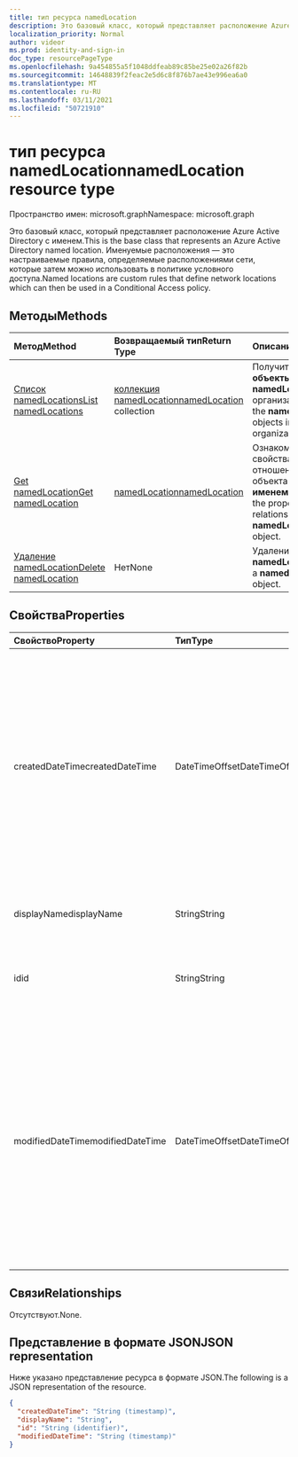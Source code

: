 ```yaml
---
title: тип ресурса namedLocation
description: Это базовый класс, который представляет расположение Azure Active Directory с именем. Именуемые расположения — это настраиваемые правила, определяемые расположениями сети, которые затем можно использовать в политике условного доступа.
localization_priority: Normal
author: videor
ms.prod: identity-and-sign-in
doc_type: resourcePageType
ms.openlocfilehash: 9a454855a5f1048ddfeab89c85be25e02a26f82b
ms.sourcegitcommit: 14648839f2feac2e5d6c8f876b7ae43e996ea6a0
ms.translationtype: MT
ms.contentlocale: ru-RU
ms.lasthandoff: 03/11/2021
ms.locfileid: "50721910"
---
```

# <a name="namedlocation-resource-type"></a><span data-ttu-id="0035b-104">тип ресурса namedLocation</span><span class="sxs-lookup"><span data-stu-id="0035b-104">namedLocation resource type</span></span>

<span data-ttu-id="0035b-105">Пространство имен: microsoft.graph</span><span class="sxs-lookup"><span data-stu-id="0035b-105">Namespace: microsoft.graph</span></span>

<span data-ttu-id="0035b-106">Это базовый класс, который представляет расположение Azure Active Directory с именем.</span><span class="sxs-lookup"><span data-stu-id="0035b-106">This is the base class that represents an Azure Active Directory named location.</span></span> <span data-ttu-id="0035b-107">Именуемые расположения — это настраиваемые правила, определяемые расположениями сети, которые затем можно использовать в политике условного доступа.</span><span class="sxs-lookup"><span data-stu-id="0035b-107">Named locations are custom rules that define network locations which can then be used in a Conditional Access policy.</span></span>

## <a name="methods"></a><span data-ttu-id="0035b-108">Методы</span><span class="sxs-lookup"><span data-stu-id="0035b-108">Methods</span></span>

| <span data-ttu-id="0035b-109">Метод</span><span class="sxs-lookup"><span data-stu-id="0035b-109">Method</span></span>       | <span data-ttu-id="0035b-110">Возвращаемый тип</span><span class="sxs-lookup"><span data-stu-id="0035b-110">Return Type</span></span> | <span data-ttu-id="0035b-111">Описание</span><span class="sxs-lookup"><span data-stu-id="0035b-111">Description</span></span> |
|:-------------|:------------|:------------|
| [<span data-ttu-id="0035b-112">Список namedLocations</span><span class="sxs-lookup"><span data-stu-id="0035b-112">List namedLocations</span></span>](../api/conditionalaccessroot-list-namedlocations.md) | <span data-ttu-id="0035b-113">[коллекция namedLocation](namedLocation.md)</span><span class="sxs-lookup"><span data-stu-id="0035b-113">[namedLocation](namedLocation.md) collection</span></span> | <span data-ttu-id="0035b-114">Получите все **объекты namedLocation** в организации.</span><span class="sxs-lookup"><span data-stu-id="0035b-114">Get all the **namedLocation** objects in the organization.</span></span> |
| [<span data-ttu-id="0035b-115">Get namedLocation</span><span class="sxs-lookup"><span data-stu-id="0035b-115">Get namedLocation</span></span>](../api/namedlocation-get.md) | [<span data-ttu-id="0035b-116">namedLocation</span><span class="sxs-lookup"><span data-stu-id="0035b-116">namedLocation</span></span>](namedlocation.md) | <span data-ttu-id="0035b-117">Ознакомьтесь с свойствами и отношениями объекта **с именемLocation.**</span><span class="sxs-lookup"><span data-stu-id="0035b-117">Read the properties and relationships of a **namedLocation** object.</span></span> |
| [<span data-ttu-id="0035b-118">Удаление namedLocation</span><span class="sxs-lookup"><span data-stu-id="0035b-118">Delete namedLocation</span></span>](../api/namedlocation-delete.md) | <span data-ttu-id="0035b-119">Нет</span><span class="sxs-lookup"><span data-stu-id="0035b-119">None</span></span> | <span data-ttu-id="0035b-120">Удаление **объекта namedLocation.**</span><span class="sxs-lookup"><span data-stu-id="0035b-120">Delete a **namedLocation** object.</span></span> |

## <a name="properties"></a><span data-ttu-id="0035b-121">Свойства</span><span class="sxs-lookup"><span data-stu-id="0035b-121">Properties</span></span>

| <span data-ttu-id="0035b-122">Свойство</span><span class="sxs-lookup"><span data-stu-id="0035b-122">Property</span></span>     | <span data-ttu-id="0035b-123">Тип</span><span class="sxs-lookup"><span data-stu-id="0035b-123">Type</span></span>        | <span data-ttu-id="0035b-124">Описание</span><span class="sxs-lookup"><span data-stu-id="0035b-124">Description</span></span> |
|:-------------|:------------|:------------|
|<span data-ttu-id="0035b-125">createdDateTime</span><span class="sxs-lookup"><span data-stu-id="0035b-125">createdDateTime</span></span>|<span data-ttu-id="0035b-126">DateTimeOffset</span><span class="sxs-lookup"><span data-stu-id="0035b-126">DateTimeOffset</span></span>|<span data-ttu-id="0035b-127">Тип Timestamp представляет дату создания и время расположения с помощью формата ISO 8601 и всегда находится во времени UTC.</span><span class="sxs-lookup"><span data-stu-id="0035b-127">The Timestamp type represents creation date and time of the location using ISO 8601 format and is always in UTC time.</span></span> <span data-ttu-id="0035b-128">Например, значение полуночи 1 января 2014 г. в формате UTC: `2014-01-01T00:00:00Z`.</span><span class="sxs-lookup"><span data-stu-id="0035b-128">For example, midnight UTC on Jan 1, 2014 is `2014-01-01T00:00:00Z`.</span></span> <span data-ttu-id="0035b-129">Только для чтения.</span><span class="sxs-lookup"><span data-stu-id="0035b-129">Read-only.</span></span>|
|<span data-ttu-id="0035b-130">displayName</span><span class="sxs-lookup"><span data-stu-id="0035b-130">displayName</span></span>|<span data-ttu-id="0035b-131">String</span><span class="sxs-lookup"><span data-stu-id="0035b-131">String</span></span>|<span data-ttu-id="0035b-132">Понятное человеку имя расположения.</span><span class="sxs-lookup"><span data-stu-id="0035b-132">Human-readable name of the location.</span></span>|
|<span data-ttu-id="0035b-133">id</span><span class="sxs-lookup"><span data-stu-id="0035b-133">id</span></span>|<span data-ttu-id="0035b-134">String</span><span class="sxs-lookup"><span data-stu-id="0035b-134">String</span></span>|<span data-ttu-id="0035b-135">Идентификатор объекта namedLocation.</span><span class="sxs-lookup"><span data-stu-id="0035b-135">Identifier of a namedLocation object.</span></span> <span data-ttu-id="0035b-136">Только для чтения.</span><span class="sxs-lookup"><span data-stu-id="0035b-136">Read-only.</span></span>|
|<span data-ttu-id="0035b-137">modifiedDateTime</span><span class="sxs-lookup"><span data-stu-id="0035b-137">modifiedDateTime</span></span>|<span data-ttu-id="0035b-138">DateTimeOffset</span><span class="sxs-lookup"><span data-stu-id="0035b-138">DateTimeOffset</span></span>|<span data-ttu-id="0035b-139">Тип Timestamp представляет последнюю измененную дату и время расположения с помощью формата ISO 8601 и всегда находится во времени UTC.</span><span class="sxs-lookup"><span data-stu-id="0035b-139">The Timestamp type represents last modified date and time of the location using ISO 8601 format and is always in UTC time.</span></span> <span data-ttu-id="0035b-140">Например, значение полуночи 1 января 2014 г. в формате UTC: `2014-01-01T00:00:00Z`.</span><span class="sxs-lookup"><span data-stu-id="0035b-140">For example, midnight UTC on Jan 1, 2014 is `2014-01-01T00:00:00Z`.</span></span> <span data-ttu-id="0035b-141">Только для чтения.</span><span class="sxs-lookup"><span data-stu-id="0035b-141">Read-only.</span></span>|

## <a name="relationships"></a><span data-ttu-id="0035b-142">Связи</span><span class="sxs-lookup"><span data-stu-id="0035b-142">Relationships</span></span>

<span data-ttu-id="0035b-143">Отсутствуют.</span><span class="sxs-lookup"><span data-stu-id="0035b-143">None.</span></span>

## <a name="json-representation"></a><span data-ttu-id="0035b-144">Представление в формате JSON</span><span class="sxs-lookup"><span data-stu-id="0035b-144">JSON representation</span></span>

<span data-ttu-id="0035b-145">Ниже указано представление ресурса в формате JSON.</span><span class="sxs-lookup"><span data-stu-id="0035b-145">The following is a JSON representation of the resource.</span></span>

<!-- {
  "blockType": "resource",
  "optionalProperties": [

  ],
  "@odata.type": "microsoft.graph.namedLocation",
  "keyProperty": "id"
}-->

```json
{
  "createdDateTime": "String (timestamp)",
  "displayName": "String",
  "id": "String (identifier)",
  "modifiedDateTime": "String (timestamp)"
}
```

<!-- uuid: 16cd6b66-4b1a-43a1-adaf-3a886856ed98
2019-02-04 14:57:30 UTC -->
<!-- {
  "type": "#page.annotation",
  "description": "namedLocation resource",
  "keywords": "",
  "section": "documentation",
  "tocPath": ""
}-->

